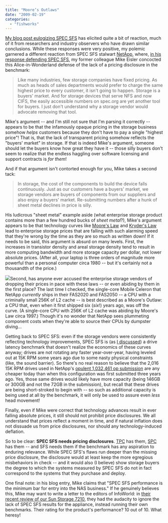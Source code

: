 ```yaml
---
title: "Moore’s Outlaws"
date: "2009-02-19"
categories: 
  - "fishworks"
---
```


[My blog post eulogizing SPEC SFS](http://dtrace.org/blogs/bmc/eulogy_for_a_benchmark) has elicited quite a bit of reaction, much of it from researchers and industry observers who have drawn similar conclusions. While these responses were very positive, my polemic garnered a different reaction from SPEC SFS stalwart [NetApp](http://uk.reuters.com/article/technology-media-telco-SP/idUKN1139883720090211), where, [in his response defending SPEC SFS](http://blogs.netapp.com/eislers_nfs_blog/2009/02/chuckle-for-tod.html), my former colleague Mike Eisler concocted this Alice-in-Wonderland defense of the lack of a pricing disclosure in the benchmark:

> Like many industries, few storage companies have fixed pricing. As much as heads of sales departments would prefer to charge the same highest price to every customer, it isn't going to happen. Storage is a buyers' market. And for storage devices that serve NFS and now CIFS, the easily accessible numbers on spec.org are yet another tool for buyers. I just don't understand why a storage vendor would advocate removing that tool.

Mike's argument -- and I'm still not sure that I'm parsing it correctly -- appears to be that the infamously opaque pricing in the storage business somehow _helps_ customers because they don't have to pay a single "highest price"! That is, that the lack of transparent pricing somehow reflects the "buyers' market" in storage. If that is indeed Mike's argument, someone should let the buyers know how great they have it -- those silly buyers don't seem to realize that the endless haggling over software licensing and support contracts is _for them_!

And if that argument isn't contorted enough for you, Mike takes a second tack:

> In storage, the cost of the components to build the device falls continuously. Just as our customers have a buyers' market, we storage vendors are buyers of components from our suppliers and also enjoy a buyers' market. Re-submitting numbers after a hunk of sheet metal declines in price is silly.

His ludicrous "sheet metal" example aside (what enterprise storage product contains more than a few hundred bucks of _sheet metal_?), Mike's argument appears to be that technology curves like [Moore's Law](http://en.wikipedia.org/wiki/Moore's_law) and [Kryder's Law](http://en.wikipedia.org/wiki/Kryder%27s_law) lead to enterprise storage prices that are falling with such alarming speed that they're wrong by the time as they are so much as written down! If it needs to be said, this argument is absurd on many levels. First, the increases in transistor density and areal storage density tend to result in more computing bandwidth and more storage capacity per dollar, not lower absolute prices. (After all, your laptop is three orders of magnitude more powerful than a personal computer circa 1980 -- but it's certainly not a thousandth of the price.)

![](http://blogs.sun.com/bmc/resource/fas2020b.png)Second, has anyone ever accused the enterprise storage vendors of dropping their prices in pace with these laws -- or even abiding by them in the first place? The last time I checked, the single-core Mobile Celeron that NetApp _currently_ ships in their FAS2020 and FAS2050 -- a CPU with a criminally small 256K of L2 cache -- is best described as a Moore's Outlaw: a CPU that, even when it first shipped six (_six_!) years ago, was off the curve. (A single-core CPU with 256K of L2 cache was abiding by Moore's Law circa 1997.) Though it's no wonder that NetApp sees plummeting component costs when they're able to source their CPUs by dumpster diving...

Getting back to SPEC SFS: even if the storage vendors were consistently reflecting technology improvements, SPEC SFS is (as [I discussed](http://dtrace.org/blogs/bmc/eulogy_for_a_benchmark)) a drive latency benchmark that doesn't realize the economics of these curves anyway; drives are not rotating any faster year-over-year, having leveled out at 15K RPM some years ago due to some nasty physical constraints (like, the sound barrier). So there's no real reason to believe that the 2,016 15K RPM drives used in NetApp's [opulent 1,032,461 op submission](http://www.specbench.org/osg/sfs/results/res2006q2/sfs97r1-20060522-00263.asc) are any cheaper today than when this configuration was first submitted three years ago. Yes, those same drives would likely have more capacity (being 146GB or 300GB and not the 72GB in the submission), but recall that these drives are being short-stroked to begin with -- so such as additional capacity is being used at all by the benchmark, it will only be used to assure even _less_ head movement!

Finally, even if Mike were correct that technology advances result in ever falling absolute prices, it still should not prohibit price disclosures. We all understand that prices reflect a moment in time, and if natural inflation does not dissuade us from price disclosures, nor should any technology-induced deflation.

So to be clear: **SPEC SFS needs pricing disclosures**. [TPC](http://www.tpc.org/) has them, [SPC](http://www.storageperformance.org/home) has them -- and SFS needs them if the benchmark has any aspiration to enduring relevance. While SPEC SFS's flaws run deeper than the missing price disclosure, the disclosure would at least keep the more egregious misbehaviors in check -- and it would also (I believe) show storage buyers the degree to which the systems measured by SPEC SFS do not in fact correspond to the systems that they purchase and deploy.

One final note: in his blog entry, Mike claims that "SPEC SFS performance is the minimum bar for entry into the NAS business." If he genuinely believes this, Mike may want to write a letter to the editors of InfoWorld: in [their recent review of our Sun Storage 7210](http://www.infoworld.com/article/09/02/19/07TC-sun-storage_1.html), they had the audacity to ignore the lack of SPEC SFS results for the appliance, instead running their own benchmarks. Their rating for the product's performance? 10 out of 10. What heresy!
